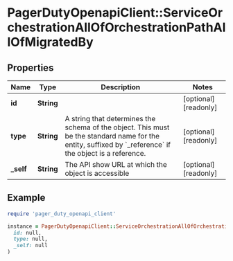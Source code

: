 # PagerDutyOpenapiClient::ServiceOrchestrationAllOfOrchestrationPathAllOfMigratedBy

## Properties

| Name | Type | Description | Notes |
| ---- | ---- | ----------- | ----- |
| **id** | **String** |  | [optional][readonly] |
| **type** | **String** | A string that determines the schema of the object. This must be the standard name for the entity, suffixed by &#x60;_reference&#x60; if the object is a reference. | [optional][readonly] |
| **_self** | **String** | The API show URL at which the object is accessible | [optional][readonly] |

## Example

```ruby
require 'pager_duty_openapi_client'

instance = PagerDutyOpenapiClient::ServiceOrchestrationAllOfOrchestrationPathAllOfMigratedBy.new(
  id: null,
  type: null,
  _self: null
)
```

